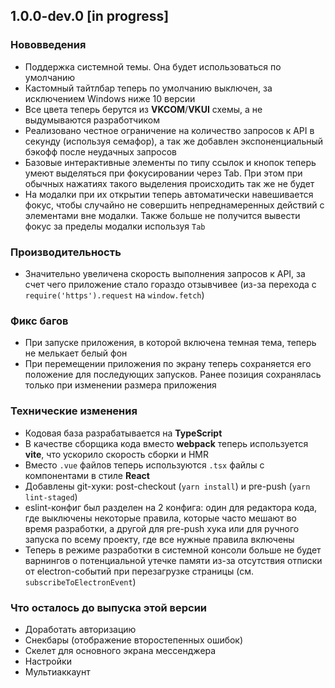 ## 1.0.0-dev.0 [in progress]

### Нововведения

- Поддержка системной темы. Она будет использоваться по умолчанию
- Кастомный тайтлбар теперь по умолчанию выключен, за исключением Windows ниже 10 версии
- Все цвета теперь берутся из **VKCOM**/**VKUI** схемы, а не выдумываются разработчиком  
- Реализовано честное ограничение на количество запросов к API в секунду
  (используя семафор), а так же добавлен экспоненциальный бэкофф после неудачных запросов
- Базовые интерактивные элементы по типу ссылок и кнопок теперь умеют выделяться при фокусировании
  через Tab. При этом при обычных нажатиях такого выделения происходить так же не будет
- На модалки при их открытии теперь автоматически навешивается фокус, чтобы случайно не совершить
  непреднамеренных действий с элементами вне модалки.
  Также больше не получится вывести фокус за пределы модалки используя `Tab`

### Производительность

- Значительно увеличена скорость выполнения запросов к API, за счет чего приложение стало гораздо отзывчивее
  (из-за перехода с `require('https').request` на `window.fetch`)

### Фикс багов

- При запуске приложения, в которой включена темная тема, теперь не мелькает белый фон
- При перемещении приложения по экрану теперь сохраняется его положение для последующих запусков.
  Ранее позиция сохранялась только при изменении размера приложения

### Технические изменения

- Кодовая база разрабатывается на **TypeScript**
- В качестве сборщика кода вместо **webpack** теперь используется **vite**, что ускорило скорость сборки и HMR
- Вместо `.vue` файлов теперь используются `.tsx` файлы с компонентами в стиле **React**
- Добавлены git-хуки: post-checkout (`yarn install`) и pre-push (`yarn lint-staged`)
- eslint-конфиг был разделен на 2 конфига: один для редактора кода,
  где выключены некоторые правила, которые часто мешают во время разработки,
  а другой для pre-push хука или для ручного запуска по всему проекту,
  где все нужные правила включены
- Теперь в режиме разработки в системной консоли больше не будет варнингов о
  потенциальной утечке памяти из-за отсутствия отписки от electron-событий
  при перезагрузке страницы (см. `subscribeToElectronEvent`)

### Что осталось до выпуска этой версии

- Доработать авторизацию
- Снекбары (отображение второстепенных ошибок)
- Скелет для основного экрана мессенджера
- Настройки
- Мультиаккаунт
